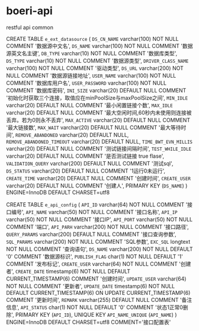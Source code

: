 # boeri-api
restful api common

CREATE TABLE `e_ext_datasource` (
  `DS_CN_NAME` varchar(100) NOT NULL COMMENT '数据源中文名',
  `DS_NAME` varchar(100) NOT NULL COMMENT '数据源英文名主键',
  `DB_TYPE` varchar(10) NOT NULL COMMENT '数据库类型',
  `DS_TYPE` varchar(10) NOT NULL COMMENT '数据源类型',
  `DRIVER_CLASS_NAME` varchar(100) NOT NULL COMMENT '驱动类型',
  `DS_URL` varchar(200) NOT NULL COMMENT '数据源链接地址',
  `USER_NAME` varchar(100) NOT NULL COMMENT '数据库用户名',
  `USER_PASSWORD` varchar(100) NOT NULL COMMENT '数据库密码',
  `INI_SIZE` varchar(20) DEFAULT NULL COMMENT '初始化时获取三个连接，取值应在minPoolSize与maxPoolSize之间',
  `MIN_IDLE` varchar(20) DEFAULT NULL COMMENT '最小闲置链接个数',
  `MAX_IDLE` varchar(20) DEFAULT NULL COMMENT '最大空闲时间,60秒内未使用则连接被丢弃。若为0则永不丢弃',
  `MAX_ACTIVE` varchar(20) DEFAULT NULL COMMENT '最大链接数',
  `MAX_WAIT` varchar(20) DEFAULT NULL COMMENT '最大等待时间',
  `REMOVE_ABANDONED` varchar(20) DEFAULT NULL,
  `REMOVE_ABANDONED_TIMEOUT` varchar(20) DEFAULT NULL,
  `TIME_BWT_EVN_MILLIS` varchar(20) DEFAULT NULL COMMENT '测试链接间隔时间',
  `TEST_WHILE_IDLE` varchar(20) DEFAULT NULL COMMENT '是否测试链接 true flase',
  `VALIDATION_QUERY` varchar(200) DEFAULT NULL COMMENT '测试sql',
  `DS_STATUS` varchar(20) DEFAULT NULL COMMENT '1运行0未运行',
  `CREATE_TIME` varchar(20) DEFAULT NULL COMMENT '创建时间',
  `CREATE_USER` varchar(20) DEFAULT NULL COMMENT '创建人',
  PRIMARY KEY (`DS_NAME`)
) ENGINE=InnoDB DEFAULT CHARSET=utf8

CREATE TABLE `e_api_config` (
  `API_ID` varchar(64) NOT NULL COMMENT '接口编号',
  `API_NAME` varchar(50) NOT NULL COMMENT '接口名称',
  `API_IP` varchar(50) NOT NULL COMMENT '接口IP',
  `API_PORT` varchar(50) NOT NULL COMMENT '端口',
  `API_PARH` varchar(200) NOT NULL COMMENT '接口路径',
  `QUERY_PARAMS` varchar(200) DEFAULT NULL COMMENT '接口查询参数',
  `SQL_PARAMS` varchar(200) NOT NULL COMMENT 'SQL参数',
  `EXC_SQL` longtext NOT NULL COMMENT '查询语句',
  `DS_NAME` varchar(200) NOT NULL DEFAULT '0' COMMENT '数据源标识',
  `PUBLISH_FLAG` char(1) NOT NULL DEFAULT '1' COMMENT '发布标记',
  `CREATE_USER` varchar(64) NOT NULL COMMENT '创建者',
  `CREATE_DATE` timestamp(6) NOT NULL DEFAULT CURRENT_TIMESTAMP(6) COMMENT '创建时间',
  `UPDATE_USER` varchar(64) NOT NULL COMMENT '更新者',
  `UPDATE_DATE` timestamp(6) NOT NULL DEFAULT CURRENT_TIMESTAMP(6) ON UPDATE CURRENT_TIMESTAMP(6) COMMENT '更新时间',
  `REMARK` varchar(255) DEFAULT NULL COMMENT '备注信息',
  `API_STATUS` char(1) NOT NULL DEFAULT '0' COMMENT '状态1正常0删除',
  PRIMARY KEY (`API_ID`),
  UNIQUE KEY `API_NAME_UNIQUE` (`API_NAME`)
) ENGINE=InnoDB DEFAULT CHARSET=utf8 COMMENT='接口配置表'